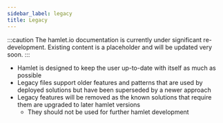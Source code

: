 ```yaml
---
sidebar_label: legacy
title: Legacy
---
```

:::caution
The hamlet.io documentation is currently under significant re-development. Existing content is a placeholder and will be updated very soon.
:::

* Hamlet is designed to keep the user up-to-date with itself as much as possible
* Legacy files support older features and patterns that are used by deployed solutions but have been superseded by a newer approach
* Legacy features will be removed as the known solutions that require them are upgraded to later hamlet versions
  * They should not be used for further hamlet development
